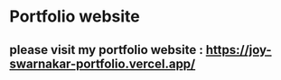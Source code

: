 # Portfolio website
## please visit my portfolio website : https://joy-swarnakar-portfolio.vercel.app/
